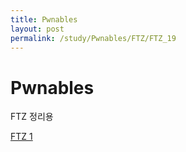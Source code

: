 ```yaml
---
title: Pwnables
layout: post
permalink: /study/Pwnables/FTZ/FTZ_19
---
```


Pwnables
===

FTZ 정리용

<a href='/1'>FTZ 1</a>